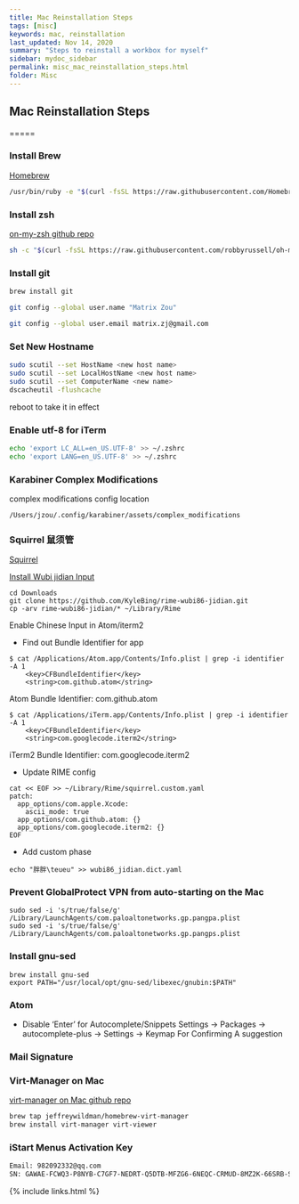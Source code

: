 ```yaml
---
title: Mac Reinstallation Steps
tags: [misc]
keywords: mac, reinstallation
last_updated: Nov 14, 2020
summary: "Steps to reinstall a workbox for myself"
sidebar: mydoc_sidebar
permalink: misc_mac_reinstallation_steps.html
folder: Misc
---
```


## Mac Reinstallation Steps
=====

### Install Brew
[Homebrew](https://brew.sh/)

```bash
/usr/bin/ruby -e "$(curl -fsSL https://raw.githubusercontent.com/Homebrew/install/master/install)"
```

### Install zsh
[on-my-zsh github repo](https://github.com/robbyrussell/oh-my-zsh)

```bash
sh -c "$(curl -fsSL https://raw.githubusercontent.com/robbyrussell/oh-my-zsh/master/tools/install.sh)"
```

### Install git
```bash
brew install git

git config --global user.name "Matrix Zou"

git config --global user.email matrix.zj@gmail.com
```

### Set New Hostname

```bash
sudo scutil --set HostName <new host name>
sudo scutil --set LocalHostName <new host name>
sudo scutil --set ComputerName <new name>
dscacheutil -flushcache
```
reboot to take it in effect

### Enable utf-8 for iTerm

```bash
echo 'export LC_ALL=en_US.UTF-8' >> ~/.zshrc
echo 'export LANG=en_US.UTF-8' >> ~/.zshrc
```

### Karabiner Complex Modifications

complex modifications config location
```bash
/Users/jzou/.config/karabiner/assets/complex_modifications
```

### Squirrel 鼠须管
[Squirrel](https://rime.im/download/)

[Install Wubi jidian Input](https://awesomeopensource.com/project/KyleBing/rime-wubi86-jidian)
```
cd Downloads
git clone https://github.com/KyleBing/rime-wubi86-jidian.git
cp -arv rime-wubi86-jidian/* ~/Library/Rime
```

Enable Chinese Input in Atom/iterm2
- Find out Bundle Identifier for app
```
$ cat /Applications/Atom.app/Contents/Info.plist | grep -i identifier -A 1
    <key>CFBundleIdentifier</key>
    <string>com.github.atom</string>
```
Atom Bundle Identifier: com.github.atom

```
$ cat /Applications/iTerm.app/Contents/Info.plist | grep -i identifier -A 1
    <key>CFBundleIdentifier</key>
    <string>com.googlecode.iterm2</string>
```
iTerm2 Bundle Identifier: com.googlecode.iterm2

- Update RIME config
```
cat << EOF >> ~/Library/Rime/squirrel.custom.yaml
patch:
  app_options/com.apple.Xcode:
    ascii_mode: true
  app_options/com.github.atom: {}
  app_options/com.googlecode.iterm2: {}
EOF
```

- Add custom phase
```
echo "胖胖\teueu" >> wubi86_jidian.dict.yaml
```

### Prevent GlobalProtect VPN from auto-starting on the Mac
```
sudo sed -i 's/true/false/g' /Library/LaunchAgents/com.paloaltonetworks.gp.pangpa.plist
sudo sed -i 's/true/false/g' /Library/LaunchAgents/com.paloaltonetworks.gp.pangps.plist
```

### Install gnu-sed
```
brew install gnu-sed
export PATH="/usr/local/opt/gnu-sed/libexec/gnubin:$PATH"
```

### Atom
- Disable ‘Enter’ for Autocomplete/Snippets
  Settings -> Packages -> autocomplete-plus -> Settings -> Keymap For Confirming A suggestion


### Mail Signature

### Virt-Manager on Mac
[virt-manager on Mac github repo](https://github.com/jeffreywildman/homebrew-virt-manager)

```bash
brew tap jeffreywildman/homebrew-virt-manager
brew install virt-manager virt-viewer
```

### iStart Menus Activation Key

```bash
Email: 982092332@qq.com
SN: GAWAE-FCWQ3-P8NYB-C7GF7-NEDRT-Q5DTB-MFZG6-6NEQC-CRMUD-8MZ2K-66SRB-SU8EW-EDLZ9-TGH3S-8SGA
```

{% include links.html %}
